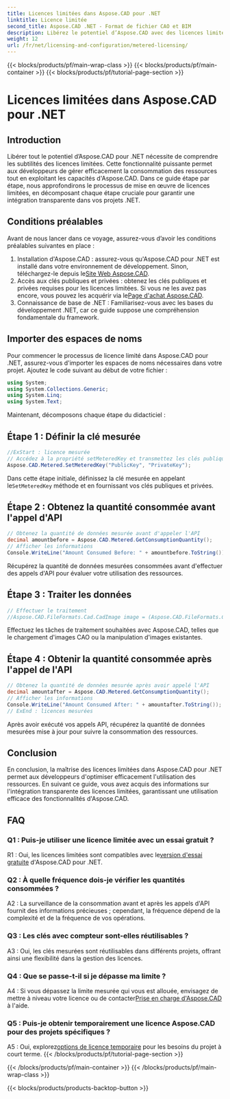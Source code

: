 ```yaml
---
title: Licences limitées dans Aspose.CAD pour .NET
linktitle: Licence limitée
second_title: Aspose.CAD .NET - Format de fichier CAO et BIM
description: Libérez le potentiel d’Aspose.CAD avec des licences limitées dans .NET. Optimisez l’utilisation des ressources en toute transparence. Découvrez notre guide étape par étape.
weight: 12
url: /fr/net/licensing-and-configuration/metered-licensing/
---
```


{{< blocks/products/pf/main-wrap-class >}}
{{< blocks/products/pf/main-container >}}
{{< blocks/products/pf/tutorial-page-section >}}

# Licences limitées dans Aspose.CAD pour .NET

## Introduction

Libérer tout le potentiel d’Aspose.CAD pour .NET nécessite de comprendre les subtilités des licences limitées. Cette fonctionnalité puissante permet aux développeurs de gérer efficacement la consommation des ressources tout en exploitant les capacités d'Aspose.CAD. Dans ce guide étape par étape, nous approfondirons le processus de mise en œuvre de licences limitées, en décomposant chaque étape cruciale pour garantir une intégration transparente dans vos projets .NET.

## Conditions préalables

Avant de nous lancer dans ce voyage, assurez-vous d’avoir les conditions préalables suivantes en place :
1.  Installation d'Aspose.CAD : assurez-vous qu'Aspose.CAD pour .NET est installé dans votre environnement de développement. Sinon, téléchargez-le depuis le[Site Web Aspose.CAD](https://releases.aspose.com/cad/net/).
2.  Accès aux clés publiques et privées : obtenez les clés publiques et privées requises pour les licences limitées. Si vous ne les avez pas encore, vous pouvez les acquérir via le[Page d'achat Aspose.CAD](https://purchase.aspose.com/buy).
3. Connaissance de base de .NET : Familiarisez-vous avec les bases du développement .NET, car ce guide suppose une compréhension fondamentale du framework.

## Importer des espaces de noms

Pour commencer le processus de licence limité dans Aspose.CAD pour .NET, assurez-vous d'importer les espaces de noms nécessaires dans votre projet. Ajoutez le code suivant au début de votre fichier :
```csharp
using System;
using System.Collections.Generic;
using System.Linq;
using System.Text;
```

Maintenant, décomposons chaque étape du didacticiel :

## Étape 1 : Définir la clé mesurée

```csharp
//ExStart : licence mesurée
// Accédez à la propriété setMeteredKey et transmettez les clés publiques et privées comme paramètres
Aspose.CAD.Metered.SetMeteredKey("PublicKey", "PrivateKey");
```

 Dans cette étape initiale, définissez la clé mesurée en appelant le`SetMeteredKey` méthode et en fournissant vos clés publiques et privées.

## Étape 2 : Obtenez la quantité consommée avant l'appel d'API

```csharp
// Obtenez la quantité de données mesurée avant d'appeler l'API
decimal amountbefore = Aspose.CAD.Metered.GetConsumptionQuantity();
// Afficher les informations
Console.WriteLine("Amount Consumed Before: " + amountbefore.ToString());
```

Récupérez la quantité de données mesurées consommées avant d'effectuer des appels d'API pour évaluer votre utilisation des ressources.

## Étape 3 : Traiter les données

```csharp
// Effectuer le traitement
//Aspose.CAD.FileFormats.Cad.CadImage image = (Aspose.CAD.FileFormats.Cad.CadImage)Aspose.CAD.Image.load("BlockRefDgn.dwg");
```

Effectuez les tâches de traitement souhaitées avec Aspose.CAD, telles que le chargement d'images CAO ou la manipulation d'images existantes.

## Étape 4 : Obtenir la quantité consommée après l'appel de l'API

```csharp
// Obtenez la quantité de données mesurée après avoir appelé l'API
decimal amountafter = Aspose.CAD.Metered.GetConsumptionQuantity();
// Afficher les informations
Console.WriteLine("Amount Consumed After: " + amountafter.ToString());
// ExEnd : licences mesurées
```

Après avoir exécuté vos appels API, récupérez la quantité de données mesurées mise à jour pour suivre la consommation des ressources.

## Conclusion

En conclusion, la maîtrise des licences limitées dans Aspose.CAD pour .NET permet aux développeurs d'optimiser efficacement l'utilisation des ressources. En suivant ce guide, vous avez acquis des informations sur l'intégration transparente des licences limitées, garantissant une utilisation efficace des fonctionnalités d'Aspose.CAD.

## FAQ

### Q1 : Puis-je utiliser une licence limitée avec un essai gratuit ?

 R1 : Oui, les licences limitées sont compatibles avec le[version d'essai gratuite](https://releases.aspose.com/) d'Aspose.CAD pour .NET.

### Q2 : À quelle fréquence dois-je vérifier les quantités consommées ?

A2 : La surveillance de la consommation avant et après les appels d'API fournit des informations précieuses ; cependant, la fréquence dépend de la complexité et de la fréquence de vos opérations.

### Q3 : Les clés avec compteur sont-elles réutilisables ?

A3 : Oui, les clés mesurées sont réutilisables dans différents projets, offrant ainsi une flexibilité dans la gestion des licences.

### Q4 : Que se passe-t-il si je dépasse ma limite ?

 A4 : Si vous dépassez la limite mesurée qui vous est allouée, envisagez de mettre à niveau votre licence ou de contacter[Prise en charge d'Aspose.CAD](https://forum.aspose.com/c/cad/19) à l'aide.

### Q5 : Puis-je obtenir temporairement une licence Aspose.CAD pour des projets spécifiques ?

 A5 : Oui, explorez[options de licence temporaire](https://purchase.aspose.com/temporary-license/) pour les besoins du projet à court terme.
{{< /blocks/products/pf/tutorial-page-section >}}

{{< /blocks/products/pf/main-container >}}
{{< /blocks/products/pf/main-wrap-class >}}

{{< blocks/products/products-backtop-button >}}
